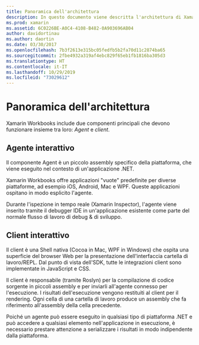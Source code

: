 ```yaml
---
title: Panoramica dell'architettura
description: In questo documento viene descritta l'architettura di Xamarin Workbooks, esaminando il modo in cui interagiscono tra l'agente interattivo e il client interattivo.
ms.prod: xamarin
ms.assetid: 6C0226BE-A0C4-4108-B482-0A903696AB04
author: davidortinau
ms.author: daortin
ms.date: 03/30/2017
ms.openlocfilehash: 7b3f2613e315bc05fedfb5b2fa70d11c2874ba65
ms.sourcegitcommit: 2fbe4932a319af4ebc829f65eb1fb1816ba305d3
ms.translationtype: HT
ms.contentlocale: it-IT
ms.lasthandoff: 10/29/2019
ms.locfileid: "73029612"
---
```

# <a name="architecture-overview"></a>Panoramica dell'architettura

Xamarin Workbooks include due componenti principali che devono funzionare insieme tra loro: _Agent_ e _client_.

## <a name="interactive-agent"></a>Agente interattivo

Il componente Agent è un piccolo assembly specifico della piattaforma, che viene eseguito nel contesto di un'applicazione .NET.

Xamarin Workbooks offre applicazioni "vuote" predefinite per diverse piattaforme, ad esempio iOS, Android, Mac e WPF. Queste applicazioni ospitano in modo esplicito l'agente.

Durante l'ispezione in tempo reale (Xamarin Inspector), l'agente viene inserito tramite il debugger IDE in un'applicazione esistente come parte del normale flusso di lavoro di debug & di sviluppo.

## <a name="interactive-client"></a>Client interattivo

Il client è una Shell nativa (Cocoa in Mac, WPF in Windows) che ospita una superficie del browser Web per la presentazione dell'interfaccia cartella di lavoro/REPL. Dal punto di vista dell'SDK, tutte le integrazioni client sono implementate in JavaScript e CSS.

Il client è responsabile (tramite Roslyn) per la compilazione di codice sorgente in piccoli assembly e per inviarli all'agente connesso per l'esecuzione. I risultati dell'esecuzione vengono restituiti al client per il rendering. Ogni cella di una cartella di lavoro produce un assembly che fa riferimento all'assembly della cella precedente.

Poiché un agente può essere eseguito in qualsiasi tipo di piattaforma .NET e può accedere a qualsiasi elemento nell'applicazione in esecuzione, è necessario prestare attenzione a serializzare i risultati in modo indipendente dalla piattaforma.
